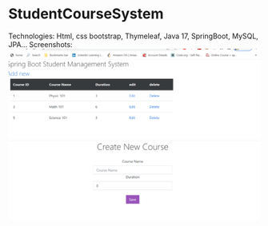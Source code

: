 # StudentCourseSystem

Technologies: Html, css bootstrap, Thymeleaf, Java 17, SpringBoot, MySQL, JPA...
Screenshots:
![Alt text](/1.png?raw=true "Course ")
![Alt text](/2.png?raw=true "Course ")
